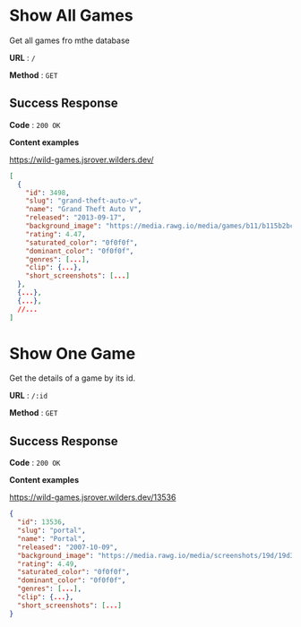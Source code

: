 # Show All Games

Get all games fro mthe database

**URL** : `/`

**Method** : `GET`

## Success Response

**Code** : `200 OK`

**Content examples**

https://wild-games.jsrover.wilders.dev/

```json
[
  {
    "id": 3498,
    "slug": "grand-theft-auto-v",
    "name": "Grand Theft Auto V",
    "released": "2013-09-17",
    "background_image": "https://media.rawg.io/media/games/b11/b115b2bc6a5957a917bc7601f4abdda2.jpg",
    "rating": 4.47,
    "saturated_color": "0f0f0f",
    "dominant_color": "0f0f0f",
    "genres": [...],
    "clip": {...},
    "short_screenshots": [...]
  },
  {...},
  {...},
  //...
]
```

# Show One Game

Get the details of a game by its id.

**URL** : `/:id`

**Method** : `GET`

## Success Response

**Code** : `200 OK`

**Content examples**

https://wild-games.jsrover.wilders.dev/13536

```json
{
  "id": 13536,
  "slug": "portal",
  "name": "Portal",
  "released": "2007-10-09",
  "background_image": "https://media.rawg.io/media/screenshots/19d/19d3effb85e8f40d0b5b004fb5ab5c76.jpg",
  "rating": 4.49,
  "saturated_color": "0f0f0f",
  "dominant_color": "0f0f0f",
  "genres": [...],
  "clip": {...},
  "short_screenshots": [...]
}
```

